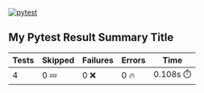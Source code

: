 [![pytest](https://github.com/7rikazhexde/trial-test/actions/workflows/pytest.yml/badge.svg)](https://github.com/7rikazhexde/trial-test/actions/workflows/pytest.yml)
## My Pytest Result Summary Title
| Tests | Skipped | Failures | Errors | Time |
| ----- | ------- | -------- | -------- | ------------------ |
| 4 | 0 :zzz: | 0 :x: | 0 :fire: | 0.108s :stopwatch: |

